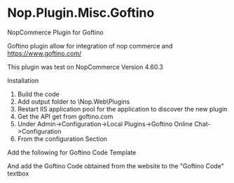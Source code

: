 # Nop.Plugin.Misc.Goftino
NopCommerce Plugin for Goftino

Goftino plugin allow for integration of nop commerce and https://www.goftino.com/

This plugin was test on NopCommerce Version 4.60.3

Installation

1) Build the code 
2) Add output folder to \Nop.Web\Plugins
3) Restart IIS application pool for the application to discover the new plugin
4) Get the API get from goftino.com
5) Under Admin->Configuration->Local Plugins->Goftino Online Chat->Configuration
6) From the configuration Section 

Add the following for Goftino Code Template

<!---start GOFTINO code--->
<script type=""text/javascript"">
!function(){var i=""{GoftinoCode}"",a=window,d=document;function g(){var g=d.createElement(""script""),s="">
</script>
<!---end GOFTINO code--->

And add the Goftino Code obtained from the website to the "Goftino Code" textbox
